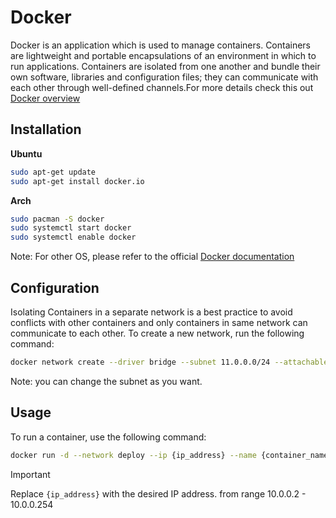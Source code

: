 # Docker
Docker is an application which is used to manage containers. Containers are lightweight and portable encapsulations of an environment in which to run applications. Containers are isolated from one another and bundle their own software, libraries and configuration files; they can communicate with each other through well-defined channels.For more details check this out [Docker overview](https://docs.docker.com/guides/docker-overview/)

## Installation

**Ubuntu**
```bash
sudo apt-get update
sudo apt-get install docker.io
```
**Arch**
```bash
sudo pacman -S docker
sudo systemctl start docker
sudo systemctl enable docker
```
Note: For other OS, please refer to the official [Docker documentation](https://docs.docker.com/get-docker/)

## Configuration
Isolating Containers in a separate network is a best practice to avoid conflicts with other containers and only containers in same network can communicate to each other. To create a new network, run the following command:
```bash
docker network create --driver bridge --subnet 11.0.0.0/24 --attachable deploy
```
Note: you can change the subnet as you want.
## Usage
To run a container, use the following command:
```bash
docker run -d --network deploy --ip {ip_address} --name {container_name} {image_name}
```
> [!IMPORTANT]
> Replace `{ip_address}` with the desired IP address. from range 10.0.0.2 - 10.0.0.254
